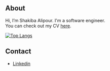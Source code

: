 ## About
Hi, I’m Shakiba Alipour. I'm a software engineer.<br />
You can check out my CV [here](https://shakiba.dev).

[![Top Langs](https://github-readme-stats.vercel.app/api/top-langs/?username=Shakiba_Alipour&layout=donut)](https://github.com/Shakiba_Alipour/github-readme-stats)


## Contact
- [Linkedin](https://www.linkedin.com/in/shakiba-alipour)

